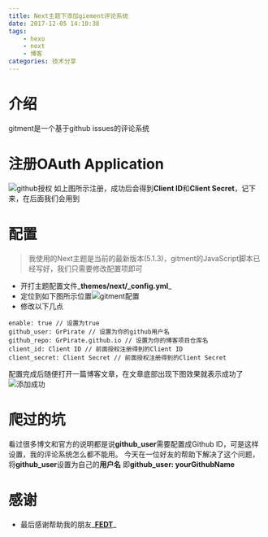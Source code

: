 ```yaml
---
title: Next主题下添加giement评论系统
date: 2017-12-05 14:10:38
tags:
    - hexo
    - next
    - 博客
categories: 技术分享
---
```


# 介绍
gitment是一个基于github issues的评论系统

<!-- more -->

# 注册OAuth Application
![github授权](github授权.png)
如上图所示注册，成功后会得到**Client ID**和**Client Secret**，记下来，在后面我们会用到

# 配置
> 我使用的Next主题是当前的最新版本(5.1.3)，gitment的JavaScript脚本已经写好，我们只需要修改配置项即可


- 开打主题配置文件_**themes/next/_config.yml**_
- 定位到如下图所示位置![gitment配置](2.png)
- 修改以下几点

```
enable: true // 设置为true
github_user: GrPirate // 设置为你的github用户名
github_repo: GrPirate.github.io // 设置为你的博客项目仓库名
client_id: Client ID // 前面授权注册得到的Client ID
client_secret: Client Secret // 前面授权注册得到的Client Secret
```
配置完成后随便打开一篇博客文章，在文章底部出现下图效果就表示成功了
![添加成功](1.png)

# 爬过的坑

看过很多博文和官方的说明都是说**github_user**需要配置成Github ID，可是这样设置，我的评论系统怎么都不能用。
今天在一位好友的帮助下解决了这个问题，将**github_user**设置为自己的**用户名**
即**github_user: yourGithubName**

# 感谢

- 最后感谢帮助我的朋友_**[FEDT](http://note.chenteng.me/)**_
